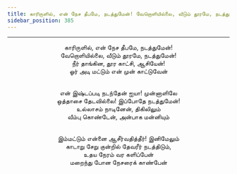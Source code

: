 ```yaml
---
title: காரிருளில், என் நேச தீபமே, நடத்துமேன்! வேறொளியில்லை, வீடும் தூரமே, நடத்துமேன்!
sidebar_position: 385
---
```


---
<center>
காரிருளில், என் நேச தீபமே, நடத்துமேன்!<br/>
வேறொளியில்லை, வீடும் தூரமே, நடத்துமேன்!<br/>
நீர் தாங்கின, தூர காட்சி, ஆசியேன்!<br/>
ஓர் அடி மட்டும் என் முன் காட்டுவேன்<br/><br/>

என் இஷ்டப்படி நடந்தேன் ஐயா! முன்னாளிலே<br/>
ஒத்தாசை தேடவில்லை! இப்போதே நடத்துமேன்!<br/>
உல்லாசம் நாடினேன், திகிலிலும்<br/>
வீம்பு கொண்டேன், அன்பாக மன்னியும்<br/><br/>

இம்மட்டும் என்னை ஆசீர்வதித்தீர்! இனிமேலும்<br/>
காடாறு சேறு குன்றில் தேவரீர் நடத்திடும்,<br/>
உதய நேரம் வர களிப்பேன்<br/>
மறைந்து போன நேசரைக் காண்பேன்
</center>